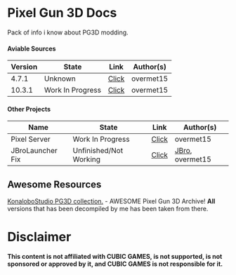 # Pixel Gun 3D Docs
Pack of info i know about PG3D modding.

#### Aviable Sources

|Version|State|Link|Author(s)|
|-------|-----|----|---------|
|4.7.1|Unknown|[Click](https://github.com/overmet15/PG3D-4.7.1)|overmet15|
|10.3.1|Work In Progress|[Click](https://github.com/overmet15/PG3D-10.3.1)|overmet15|

#### Other Projects
|Name|State|Link|Author(s)|
|----|-----|----|---------|
|Pixel Server|Work In Progress|[Click](https://github.com/PixelArchives/PixelServer)|overmet15|
|JBroLauncher Fix|Unfinished/Not Working|[Click](https://github.com/overmet15/PG3D-JbroLauncher)|[JBro](https://github.com/jbro129), overmet15|


## Awesome Resources

[KonaloboStudio PG3D collection.](https://konalobostudio.github.io/pg3dcollect/en/index_pg_en.html) - 
AWESOME Pixel Gun 3D Archive! **All** versions that has been decompiled by me has been taken from there.

# Disclaimer
**This content is not affiliated with CUBIC GAMES, is not supported, is not sponsored or approved by it, and CUBIC GAMES is not responsible for it.**
